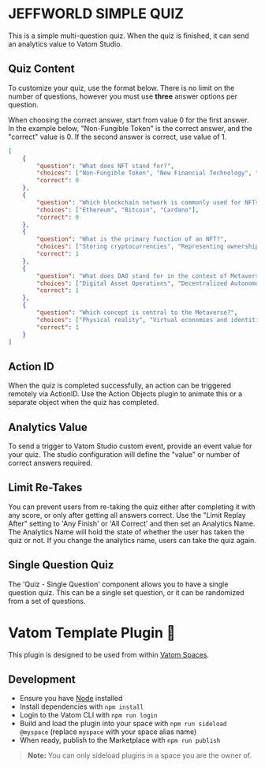# JEFFWORLD SIMPLE QUIZ

This is a simple multi-question quiz. When the quiz is finished, it can send an analytics value to Vatom Studio.

## Quiz Content

To customize your quiz, use the format below. There is no limit on the number of questions, however you must use **three** answer options per question.

When choosing the correct answer, start from value 0 for the first answer. In the example below, "Non-Fungible Token" is the correct answer, and the "correct" value is 0. If the second answer is correct, use value of 1.


```json
[
    {
        "question": "What does NFT stand for?",
        "choices": ["Non-Fungible Token", "New Financial Technology", "National Finance Treaty"],
        "correct": 0
    },
    {
        "question": "Which blockchain network is commonly used for NFTs?",
        "choices": ["Ethereum", "Bitcoin", "Cardano"],
        "correct": 0
    },
    {
        "question": "What is the primary function of an NFT?",
        "choices": ["Storing cryptocurrencies", "Representing ownership or proof of authenticity", "Decentralized voting"],
        "correct": 1
    },
    {
        "question": "What does DAO stand for in the context of Metaverse technology?",
        "choices": ["Digital Asset Operations", "Decentralized Autonomous Organization", "Dynamic Augmented Objects"],
        "correct": 1
    },
    {
        "question": "Which concept is central to the Metaverse?",
        "choices": ["Physical reality", "Virtual economies and identities", "Global weather patterns"],
        "correct": 1
    }
]
```
## Action ID
When the quiz is completed successfully, an action can be triggered remotely via ActionID. Use the Action Objects plugin to animate this or a separate object when the quiz has completed.

## Analytics Value

To send a trigger to Vatom Studio custom event, provide an event value for your quiz. The studio configuration will define the "value" or number of correct answers required.

## Limit Re-Takes

You can prevent users from re-taking the quiz either after completing it with any score, or only after getting all answers correct. Use the "Limit Replay After" setting to 'Any Finish' or 'All Correct' and then set an Analytics Name. The Analytics Name will hold the state of whether the user has taken the quiz or not. If you change the analytics name, users can take the quiz again.

## Single Question Quiz

The 'Quiz - Single Question' component allows you to have a single question quiz. This can be a single set question, or it can be randomized from a set of questions.



# Vatom Template Plugin 🔌

This plugin is designed to be used from within [Vatom Spaces](https://vatom.com).

## Development

- Ensure you have [Node](https://nodejs.org) installed
- Install dependencies with `npm install`
- Login to the Vatom CLI with `npm run login`
- Build and load the plugin into your space with `npm run sideload @myspace` (replace `myspace` with your space alias name)
- When ready, publish to the Marketplace with `npm run publish`

> **Note:** You can only sideload plugins in a space you are the owner of.
